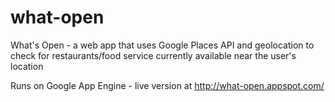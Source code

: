 # what-open
What's Open - a web app that uses Google Places API and geolocation to check for restaurants/food service currently available near the user's location

Runs on Google App Engine - live version at http://what-open.appspot.com/
